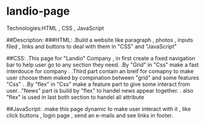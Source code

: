 # landio-page
Technologies:HTML , CSS , JavaScript

##Description:
  ###HTML:
     .Build a website like paragraph , photos , inputs filed , links and buttons to deal with them in "CSS" and "JavaScript"
 
 ##CSS:
  .This page for "Landio" Company , in first create a fixed navigation bar to help user go to any section they need.
  .By "Grid" in "Css" make a fast interdouce for company .
  .Third part contain an breif for comapny to make user choose them maked by compination between "grid" and some features "Css" .
  .By "flex" in "Css" make a feature part to give some interact from user.
  ."News" part is build by "flex" to handel news appear together.
  . also "flex" is used in last both section to handel all attribute

##JavaScript:
  .make this page dynamic to make user interact with it , like click buttons , login page , send an e-mails and see links in footer.
